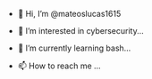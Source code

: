 - 👋 Hi, I’m @mateoslucas1615
- 👀 I’m interested in cybersecurity...
- 🌱 I’m currently learning bash...

- 📫 How to reach me ...

<!---
mateoslucas1615/mateoslucas1615 is a ✨ special ✨ repository because its `README.md` (this file) appears on your GitHub profile.
You can click the Preview link to take a look at your changes.
--->
